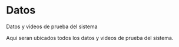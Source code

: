 # Datos
Datos y videos de prueba del sistema

Aqui seran ubicados todos los datos y videos de prueba del sistema.
